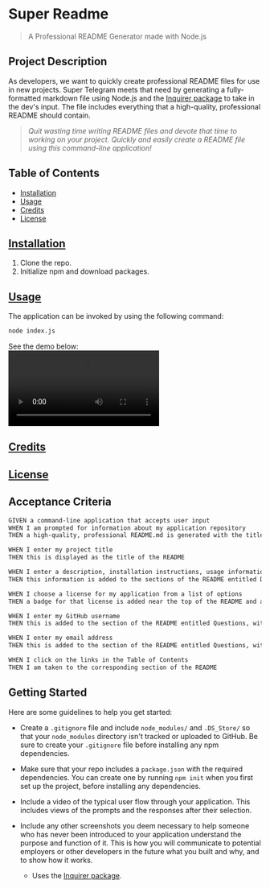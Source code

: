 # Super Readme
> A Professional README Generator made with Node.js

## Project Description
As developers, we want to quickly create professional README files for use in new projects. Super Telegram meets that need by generating a fully-formatted markdown file using Node.js and the [Inquirer package](https://www.npmjs.com/package/inquirer) to take in the dev's input. The file includes everything that a high-quality, professional README should contain.

> _Quit wasting time writing README files and devote that time to working on your project. Quickly and easily create a README file using this command-line application!_

## Table of Contents

- [Installation](#installation)
- [Usage](#usage)
- [Credits](#credits)
- [License](#license)

## [Installation]()
1. Clone the repo.
2. Initialize npm and download packages.

## [Usage]()
The application can be invoked by using the following command:

```bash
node index.js
```

See the demo below:\
![Super Telegram Demo](./assets/vid/demo.mp4)

## [Credits]()

## [License]()

## Acceptance Criteria

```md
GIVEN a command-line application that accepts user input
WHEN I am prompted for information about my application repository
THEN a high-quality, professional README.md is generated with the title of my project and sections entitled Description, Table of Contents, Installation, Usage, License, Contributing, Tests, and Questions

WHEN I enter my project title
THEN this is displayed as the title of the README

WHEN I enter a description, installation instructions, usage information, contribution guidelines, and test instructions
THEN this information is added to the sections of the README entitled Description, Installation, Usage, Contributing, and Tests

WHEN I choose a license for my application from a list of options
THEN a badge for that license is added near the top of the README and a notice is added to the section of the README entitled License that explains which license the application is covered under

WHEN I enter my GitHub username
THEN this is added to the section of the README entitled Questions, with a link to my GitHub profile

WHEN I enter my email address
THEN this is added to the section of the README entitled Questions, with instructions on how to reach me with additional questions

WHEN I click on the links in the Table of Contents
THEN I am taken to the corresponding section of the README
```

## Getting Started

Here are some guidelines to help you get started:

* Create a `.gitignore` file and include `node_modules/` and `.DS_Store/` so that your `node_modules` directory isn't tracked or uploaded to GitHub. Be sure to create your `.gitignore` file before installing any npm dependencies.

* Make sure that your repo includes a `package.json` with the required dependencies. You can create one by running `npm init` when you first set up the project, before installing any dependencies.

* Include a video of the typical user flow through your application. This includes views of the prompts and the responses after their selection.

* Include any other screenshots you deem necessary to help someone who has never been introduced to your application understand the purpose and function of it. This is how you will communicate to potential employers or other developers in the future what you built and why, and to show how it works.

	* Uses the [Inquirer package](https://www.npmjs.com/package/inquirer).